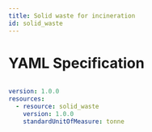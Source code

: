 ```yaml
---
title: Solid waste for incineration
id: solid_waste
---
```




# YAML Specification

```yaml

version: 1.0.0
resources: 
  - resource: solid_waste
    version: 1.0.0
    standardUnitOfMeasure: tonne
    
```



